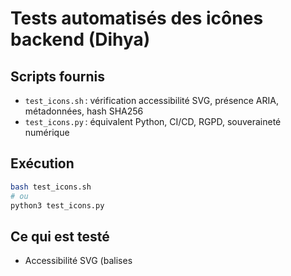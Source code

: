 # Tests automatisés des icônes backend (Dihya)

## Scripts fournis
- `test_icons.sh` : vérification accessibilité SVG, présence ARIA, métadonnées, hash SHA256
- `test_icons.py` : équivalent Python, CI/CD, RGPD, souveraineté numérique

## Exécution

```bash
bash test_icons.sh
# ou
python3 test_icons.py
```

## Ce qui est testé
- Accessibilité SVG (balises <title>, <desc>, aria-labelledby, role="img")
- Présence et validité des métadonnées JSON multilingues
- Hash SHA256 pour chaque fichier (traçabilité, souveraineté)
- Arrêt immédiat en cas d’erreur

## RGPD & souveraineté
- Pas de données personnelles dans les icônes
- Auditabilité et logs via CI/CD
